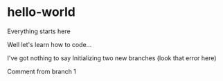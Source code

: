 # hello-world
Everything starts here

Well let's learn how to code...

I've got nothing to say
Initializing two new branches (look that error here)

Comment from branch 1
